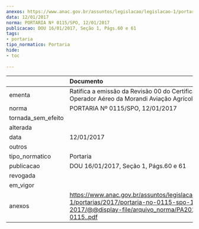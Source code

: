 ```yaml
---
anexos: https://www.anac.gov.br/assuntos/legislacao/legislacao-1/portarias/2017/portaria-no-0115-spo-12-01-2017/@@display-file/arquivo_norma/PA2017-0115..pdf
data: 12/01/2017
norma: PORTARIA Nº 0115/SPO, 12/01/2017
publicacao: DOU 16/01/2017, Seção 1, Págs.60 e 61
tags:
- portaria
tipo_normatico: Portaria
hide: 
- toc 
 
---
```


|                    | Documento                                                                                                                                             |
|:-------------------|:------------------------------------------------------------------------------------------------------------------------------------------------------|
| ementa             | Ratifica a emissão da Revisão 00 do Certificado de Operador Aéreo da Morandi Aviação Agrícola Ltda.                                                   |
| norma              | PORTARIA Nº 0115/SPO, 12/01/2017                                                                                                                      |
| tornada_sem_efeito |                                                                                                                                                       |
| alterada           |                                                                                                                                                       |
| data               | 12/01/2017                                                                                                                                            |
| outros             |                                                                                                                                                       |
| tipo_normatico     | Portaria                                                                                                                                              |
| publicacao         | DOU 16/01/2017, Seção 1, Págs.60 e 61                                                                                                                 |
| revogada           |                                                                                                                                                       |
| em_vigor           |                                                                                                                                                       |
| anexos             | https://www.anac.gov.br/assuntos/legislacao/legislacao-1/portarias/2017/portaria-no-0115-spo-12-01-2017/@@display-file/arquivo_norma/PA2017-0115..pdf |